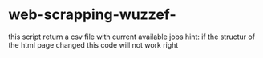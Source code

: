 # web-scrapping-wuzzef-
this script return a csv file with current available jobs
hint: if the structur of the html page changed this code will not work right
